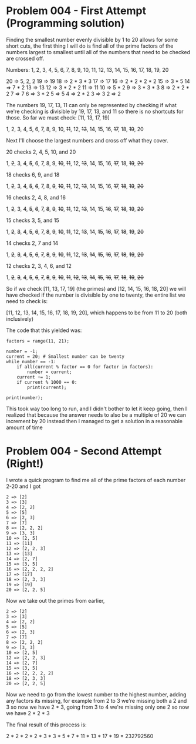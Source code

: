 Problem 004 - First Attempt (Programming solution)
=============
Finding the smallest number evenly divisible by 1 to 20 allows for some short cuts, the first thing I will do is find all of the prime factors of the numbers largest to smallest until all of the numbers that need to be checked are crossed off.

Numbers:
1, 2, 3, 4, 5, 6, 7, 8, 9, 10, 11, 12, 13, 14, 15, 16, 17, 18, 19, 20

20 => 5, 2, 2
19 => 19
18 => 2 * 3 * 3
17 => 17
16 => 2 * 2 * 2 * 2
15 => 3 * 5
14 => 7 * 2
13 => 13
12 => 3 * 2 * 2
11 => 11
10 => 5 * 2
9 => 3 * 3 * 3
8 => 2 * 2 * 2
7 => 7
6 => 3 * 2
5 => 5
4 => 2 * 2
3 => 3
2 => 2

The numbers 19, 17, 13, 11 can only be represented by checking if what we're checking is divisible by 19, 17, 13, and 11 so there is no shortcuts for those. So far we must check: [11, 13, 17, 19]

1, 2, 3, 4, 5, 6, 7, 8, 9, 10, ~~11~~, 12, ~~13~~, 14, 15, 16, ~~17~~, 18, ~~19~~, 20

Next I'll choose the largest numbers and cross off what they cover.

20 checks 2, 4, 5, 10, and 20

1, ~~2~~, 3, ~~4~~, ~~5~~, 6, 7, 8, 9, ~~10~~, ~~11~~, 12, ~~13~~, 14, 15, 16, ~~17~~, 18, ~~19~~, ~~20~~

18 checks 6, 9, and 18

1, ~~2~~, 3, ~~4~~, ~~5~~, ~~6~~, 7, 8, ~~9~~, ~~10~~, ~~11~~, 12, ~~13~~, 14, 15, 16, ~~17~~, ~~18~~, ~~19~~, ~~20~~

16 checks 2, 4, 8, and 16

1, ~~2~~, 3, ~~4~~, ~~5~~, ~~6~~, 7, ~~8~~, ~~9~~, ~~10~~, ~~11~~, 12, ~~13~~, 14, 15, ~~16~~, ~~17~~, ~~18~~, ~~19~~, ~~20~~

15 checks 3, 5, and 15

1, ~~2~~, ~~3~~, ~~4~~, ~~5~~, ~~6~~, 7, ~~8~~, ~~9~~, ~~10~~, ~~11~~, 12, ~~13~~, 14, ~~15~~, ~~16~~, ~~17~~, ~~18~~, ~~19~~, ~~20~~

14 checks 2, 7 and 14

1, ~~2~~, ~~3~~, ~~4~~, ~~5~~, ~~6~~, ~~7~~, ~~8~~, ~~9~~, ~~10~~, ~~11~~, 12, ~~13~~, ~~14~~, ~~15~~, ~~16~~, ~~17~~, ~~18~~, ~~19~~, ~~20~~

12 checks 2, 3, 4, 6, and 12

1, ~~2~~, ~~3~~, ~~4~~, ~~5~~, ~~6~~, ~~7~~, ~~8~~, ~~9~~, ~~10~~, ~~11~~, ~~12~~, ~~13~~, ~~14~~, ~~15~~, ~~16~~, ~~17~~, ~~18~~, ~~19~~, ~~20~~

So if we check [11, 13, 17, 19] (the primes) and [12, 14, 15, 16, 18, 20] we will have checked if the number is divisible by one to twenty, the entire list we need to check is:

[11, 12, 13, 14, 15, 16, 17, 18, 19, 20], which happens to be from 11 to 20 (both inclusively)

The code that this yielded was:

```
factors = range(11, 21);

number = -1;
current = 20; # Smallest number can be twenty
while number == -1:
    if all(current % factor == 0 for factor in factors):
        number = current;
    current += 1;
    if current % 1000 == 0:
        print(current);

print(number);
```

This took way too long to run, and I didn't bother to let it keep going, then I realized that because the answer needs to also be a multiple of 20 we can increment by 20 instead then I managed to get a solution in a reasonable amount of time

Problem 004 - Second Attempt (Right!)
=============
I wrote a quick program to find me all of the prime factors of each number 2-20 and I got
```
2 => [2]
3 => [3]
4 => [2, 2]
5 => [5]
6 => [2, 3]
7 => [7]
8 => [2, 2, 2]
9 => [3, 3]
10 => [2, 5]
11 => [11]
12 => [2, 2, 3]
13 => [13]
14 => [2, 7]
15 => [3, 5]
16 => [2, 2, 2, 2]
17 => [17]
18 => [2, 3, 3]
19 => [19]
20 => [2, 2, 5]
```

Now we take out the primes from earlier,

```
2 => [2]
3 => [3]
4 => [2, 2]
5 => [5]
6 => [2, 3]
7 => [7]
8 => [2, 2, 2]
9 => [3, 3]
10 => [2, 5]
12 => [2, 2, 3]
14 => [2, 7]
15 => [3, 5]
16 => [2, 2, 2, 2]
18 => [2, 3, 3]
20 => [2, 2, 5]
```

Now we need to go from the lowest number to the highest number, adding any factors its missing, for example from 2 to 3 we're missing both a 2 and 3 so now we have 2 * 3, going from 3 to 4 we're missing only one 2 so now we have 2 * 2 * 3

The final result of this process is: 

2 * 2 * 2 * 2 * 3 * 3 * 5 * 7 * 11 * 13 * 17 * 19  = 232792560
